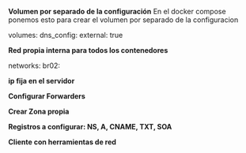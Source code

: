 
**Volumen por separado de la configuración**
En el docker compose ponemos esto para crear el volumen por separado de la configuracion

volumes:
  dns_config:
    external: true


**Red propia interna para todos los contenedores**

networks:
       br02:

**ip fija en el servidor**

**Configurar Forwarders**

**Crear Zona propia**
    
**Registros a configurar: NS, A, CNAME, TXT, SOA**
    
**Cliente con herramientas de red**
